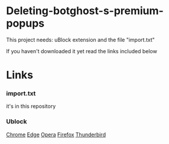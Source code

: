 <h1>Deleting-botghost-s-premium-popups</h1>
<p>This project needs: uBlock extension and the file "import.txt"</p>
<p> If you haven't downloaded it yet read the links included below</p>

<h1>Links</h1>
<h3>import.txt</h3>
it's in this repository

<h3>Ublock</h3>
<a href="https://chromewebstore.google.com/detail/ublock-origin](https://chromewebstore.google.com/detail/ublock-origin/cjpalhdlnbpafiamejdnhcphjbkeiagm">Chrome</a>
<a href="https://microsoftedge.microsoft.com/addons/detail/ublock-origin/odfafepnkmbhccpbejgmiehpchacaeak">Edge</a>
<a href="https://addons.opera.com/pt/extensions/details/ublock">Opera</a>
<a href="https://addons.mozilla.org/firefox/addon/ublock-origin">Firefox</a>
<a href="https://addons.thunderbird.net/thunderbird/addon/ublock-origin/">Thunderbird</a>
